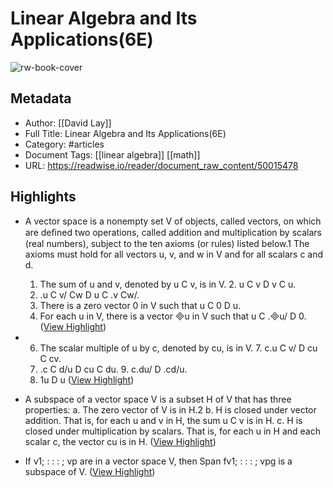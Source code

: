 # Linear Algebra and Its Applications(6E)

![rw-book-cover](https://readwise-assets.s3.amazonaws.com/media/reader/parsed_document_assets/50015478/6_FdOAh7my_4nPru7PuCy40ARiVfjlGQ73jUtXPmnOY-cover_op8taIv.png)

## Metadata
- Author: [[David Lay]]
- Full Title: Linear Algebra and Its Applications(6E)
- Category: #articles
- Document Tags: [[linear algebra]] [[math]] 
- URL: https://readwise.io/reader/document_raw_content/50015478

## Highlights
- A vector space is a nonempty set V of objects, called vectors, on which are deﬁned two operations, called addition and multiplication by scalars (real numbers), subject to the ten axioms (or rules) listed below.1 The axioms must hold for all vectors u, v, and w in V and for all scalars c and d.
  1. The sum of u and v, denoted by u C v, is in V. 2. u C v D v C u.
  3. .u C v/ Cw D u C .v Cw/.
  4. There is a zero vector 0 in V such that u C 0 D u.
  5. For each u in V, there is a vector u in V such that u C .u/ D 0. ([View Highlight](https://read.readwise.io/read/01jjc91et0pf40z2janc7bawvn))

- 6. The scalar multiple of u by c, denoted by cu, is in V. 7. c.u C v/ D cu C cv.
  8. .c C d/u D cu C du. 9. c.du/ D .cd/u.
  10. 1u D u ([View Highlight](https://read.readwise.io/read/01jjc91hth492z6bvg6fsrkqk1))

- A subspace of a vector space V is a subset H of V that has three properties: a. The zero vector of V is in H.2 b. H is closed under vector addition. That is, for each u and v in H, the sum u C v is in H.
  c. H is closed under multiplication by scalars. That is, for each u in H and each scalar c, the vector cu is in H. ([View Highlight](https://read.readwise.io/read/01jjc91zpphhdhfhs6rav9rck8))

- If v1; : : : ; vp are in a vector space V, then Span fv1; : : : ; vpg is a subspace of V. ([View Highlight](https://read.readwise.io/read/01jjcfzz1hhrt664ca0fkhy59z))

